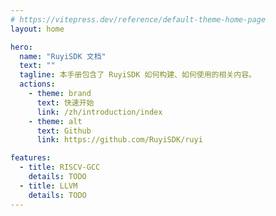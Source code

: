 ```yaml
---
# https://vitepress.dev/reference/default-theme-home-page
layout: home

hero:
  name: "RuyiSDK 文档"
  text: ""
  tagline: 本手册包含了 RuyiSDK 如何构建、如何使用的相关内容。
  actions:
    - theme: brand
      text: 快速开始
      link: /zh/introduction/index
    - theme: alt
      text: Github
      link: https://github.com/RuyiSDK/ruyi

features:
  - title: RISCV-GCC
    details: TODO
  - title: LLVM
    details: TODO
---
```

